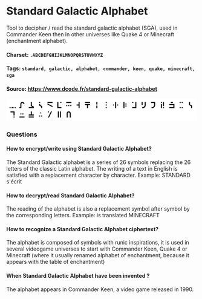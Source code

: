 # Standard Galactic Alphabet
Tool to decipher / read the standard galactic alphabet (SGA), used in Commander Keen then in other universes like Quake 4 or Minecraft (enchantment alphabet).

#### Charset: `.ABCDEFGHIJKLMNOPQRSTUVWXYZ`

#### Tags: `standard, galactic, alphabet, commander, keen, quake, minecraft, sga`

#### Source: https://www.dcode.fr/standard-galactic-alphabet

![combined](./combined.png)

### Questions

#### How to encrypt/write using Standard Galactic Alphabet?
The Standard Galactic alphabet is a series of 26 symbols replacing the 26 letters of the classic Latin alphabet. The writing of a text in English is satisfied with a replacement character by character. Example: STANDARD s'écrit

#### How to decrypt/read Standard Galactic Alphabet?
The reading of the alphabet is also a replacement symbol after symbol by the corresponding letters. Example:  is translated MINECRAFT

#### How to recognize a Standard Galactic Alphabet ciphertext?
The alphabet is composed of symbols with runic inspirations, it is used in several videogame universes to start with Commander Keen, Quake 4 or Minecraft (where it usually renamed alphabet of enchantment, because it appears with the table of enchantment)

#### When Standard Galactic Alphabet have been invented ?
The alphabet appears in Commander Keen, a video game released in 1990.

